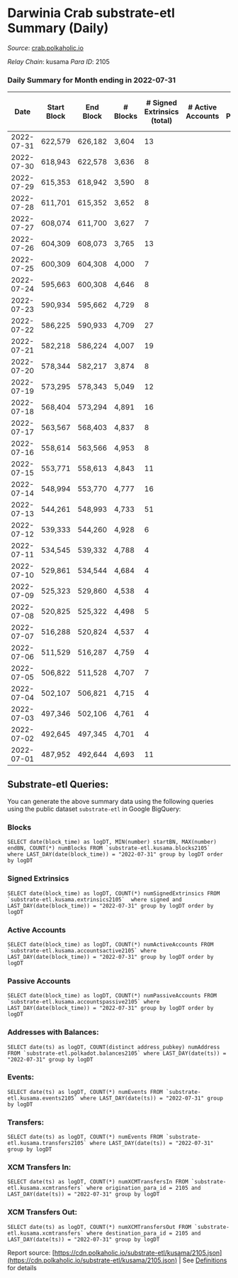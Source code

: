# Darwinia Crab substrate-etl Summary (Daily)

_Source_: [crab.polkaholic.io](https://crab.polkaholic.io)

*Relay Chain*: kusama
*Para ID*: 2105



### Daily Summary for Month ending in 2022-07-31


| Date | Start Block | End Block | # Blocks | # Signed Extrinsics (total) | # Active Accounts | # Passive | # New | # Addresses with Balances | # Events | # Transfers | # XCM Transfers In | # XCM Transfers Out | Issues | 
| ---- | ----------- | --------- | -------- | --------------------------- | ----------------- | --------- | ----- | ------------------------- | -------- | ----------- | ------------------ | ------------------- | ------ |
| 2022-07-31 | 622,579 | 626,182 | 3,604 | 13 |  |  |  | 38 | 7,592 | 334 ($1.30) |   | 1 ($1.00) |  |
| 2022-07-30 | 618,943 | 622,578 | 3,636 | 8 |  |  |  | 37 | 7,562 | 264 ($0.23) |   |   |  |
| 2022-07-29 | 615,353 | 618,942 | 3,590 | 8 |  |  |  | 37 | 7,470 | 264 ($0.23) |   |   |  |
| 2022-07-28 | 611,701 | 615,352 | 3,652 | 8 |  |  |  | 37 | 7,594 | 264 ($0.23) |   |   |  |
| 2022-07-27 | 608,074 | 611,700 | 3,627 | 7 |  |  |  | 37 | 7,475 | 198 ($0.17) |   |   |  |
| 2022-07-26 | 604,309 | 608,073 | 3,765 | 13 |  |  |  | 37 | 7,974 | 392 ($1.31) |   | 1 ($0.99) |  |
| 2022-07-25 | 600,309 | 604,308 | 4,000 | 7 |  |  |  | 37 | 8,221 | 198 ($0.17) |   |   |  |
| 2022-07-24 | 595,663 | 600,308 | 4,646 | 8 |  |  |  | 37 | 9,583 | 264 ($0.23) |   |   |  |
| 2022-07-23 | 590,934 | 595,662 | 4,729 | 8 |  |  |  | 37 | 9,745 | 259 ($0.21) |   | 1 ($0.03) |  |
| 2022-07-22 | 586,225 | 590,933 | 4,709 | 27 |  |  |  | 37 | 10,076 | 544 ($1.13) | 1 ($0.11) | 2 ($0.32) |  |
| 2022-07-21 | 582,218 | 586,224 | 4,007 | 19 |  |  |  | 35 | 8,649 | 559 ($5.75) |   |   |  |
| 2022-07-20 | 578,344 | 582,217 | 3,874 | 8 |  |  |  | 34 | 8,038 | 264 ($0.26) |   |   |  |
| 2022-07-19 | 573,295 | 578,343 | 5,049 | 12 |  |  |  | 34 | 10,476 | 333 ($0.41) |   |   |  |
| 2022-07-18 | 568,404 | 573,294 | 4,891 | 16 |  |  |  | 33 | 10,317 | 470 ($0.51) |   | 4 ($0.09) |  |
| 2022-07-17 | 563,567 | 568,403 | 4,837 | 8 |  |  |  | 32 | 9,964 | 264 ($0.26) |   |   |  |
| 2022-07-16 | 558,614 | 563,566 | 4,953 | 8 |  |  |  | 32 | 10,197 | 264 ($0.27) |   |   |  |
| 2022-07-15 | 553,771 | 558,613 | 4,843 | 11 |  |  |  | 32 | 10,057 | 331 ($0.35) |   |   |  |
| 2022-07-14 | 548,994 | 553,770 | 4,777 | 16 |  |  |  | 32 | 9,978 | 362 ($0.89) |   |   |  |
| 2022-07-13 | 544,261 | 548,993 | 4,733 | 51 |  |  |  | 31 | 10,821 | 1,148 ($18.95) |   | 1 ($0.10) |  |
| 2022-07-12 | 539,333 | 544,260 | 4,928 | 6 |  |  |  | 28 | 9,882 |   |   |   |  |
| 2022-07-11 | 534,545 | 539,332 | 4,788 | 4 |  |  |  | 28 | 9,591 |   |   |   |  |
| 2022-07-10 | 529,861 | 534,544 | 4,684 | 4 |  |  |  | 28 | 9,382 |   |   |   |  |
| 2022-07-09 | 525,323 | 529,860 | 4,538 | 4 |  |  |  | 28 | 9,091 |   |   |   |  |
| 2022-07-08 | 520,825 | 525,322 | 4,498 | 5 |  |  |  | 28 | 9,073 | 60 (-) |   |   |  |
| 2022-07-07 | 516,288 | 520,824 | 4,537 | 4 |  |  |  | 28 | 9,089 |   |   |   |  |
| 2022-07-06 | 511,529 | 516,287 | 4,759 | 4 |  |  |  | 28 | 9,532 |   |   |   |  |
| 2022-07-05 | 506,822 | 511,528 | 4,707 | 7 |  |  |  | 28 | 9,625 | 183 ($0.05) |   |   |  |
| 2022-07-04 | 502,107 | 506,821 | 4,715 | 4 |  |  |  | 26 | 9,445 |   |   |   |  |
| 2022-07-03 | 497,346 | 502,106 | 4,761 | 4 |  |  |  | 26 | 9,536 |   |   |   |  |
| 2022-07-02 | 492,645 | 497,345 | 4,701 | 4 |  |  |  | 26 | 9,417 |   |   |   |  |
| 2022-07-01 | 487,952 | 492,644 | 4,693 | 11 |  |  |  | 26 | 9,707 | 258 ($0.007) |   | 7 ($0.15) |  |

## Substrate-etl Queries:
You can generate the above summary data using the following queries using the public dataset `substrate-etl` in Google BigQuery:


### Blocks
```
SELECT date(block_time) as logDT, MIN(number) startBN, MAX(number) endBN, COUNT(*) numBlocks FROM `substrate-etl.kusama.blocks2105`  where LAST_DAY(date(block_time)) = "2022-07-31" group by logDT order by logDT
```


### Signed Extrinsics
```
SELECT date(block_time) as logDT, COUNT(*) numSignedExtrinsics FROM `substrate-etl.kusama.extrinsics2105`  where signed and LAST_DAY(date(block_time)) = "2022-07-31" group by logDT order by logDT
```


### Active Accounts
```
SELECT date(block_time) as logDT, COUNT(*) numActiveAccounts FROM `substrate-etl.kusama.accountsactive2105` where LAST_DAY(date(block_time)) = "2022-07-31" group by logDT order by logDT
```


### Passive Accounts
```
SELECT date(block_time) as logDT, COUNT(*) numPassiveAccounts FROM `substrate-etl.kusama.accountspassive2105` where LAST_DAY(date(block_time)) = "2022-07-31" group by logDT order by logDT
```


### Addresses with Balances:
```
SELECT date(ts) as logDT, COUNT(distinct address_pubkey) numAddress FROM `substrate-etl.polkadot.balances2105` where LAST_DAY(date(ts)) = "2022-07-31" group by logDT
```


### Events:
```
SELECT date(ts) as logDT, COUNT(*) numEvents FROM `substrate-etl.kusama.events2105` where LAST_DAY(date(ts)) = "2022-07-31" group by logDT
```


### Transfers:
```
SELECT date(ts) as logDT, COUNT(*) numEvents FROM `substrate-etl.kusama.transfers2105` where LAST_DAY(date(ts)) = "2022-07-31" group by logDT
```


### XCM Transfers In:
```
SELECT date(ts) as logDT, COUNT(*) numXCMTransfersIn FROM `substrate-etl.kusama.xcmtransfers` where origination_para_id = 2105 and LAST_DAY(date(ts)) = "2022-07-31" group by logDT
```


### XCM Transfers Out:
```
SELECT date(ts) as logDT, COUNT(*) numXCMTransfersOut FROM `substrate-etl.kusama.xcmtransfers` where destination_para_id = 2105 and LAST_DAY(date(ts)) = "2022-07-31" group by logDT
```



Report source: [https://cdn.polkaholic.io/substrate-etl/kusama/2105.json](https://cdn.polkaholic.io/substrate-etl/kusama/2105.json) | See [Definitions](/DEFINITIONS.md) for details

